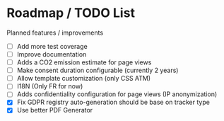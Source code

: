 Roadmap / TODO List
===================

Planned features / improvements

 * [ ] Add more test coverage
 * [ ] Improve documentation
 * [ ] Adds a CO2 emission estimate for page views
 * [ ] Make consent duration configurable (currently 2 years)
 * [ ] Allow template customization (only CSS ATM)
 * [ ] I18N (Only FR for now)
 * [ ] Adds confidentiality configuration for page views (IP anonymization)
 * [x] Fix GDPR registry auto-generation should be base on tracker type
 * [x] Use better PDF Generator

